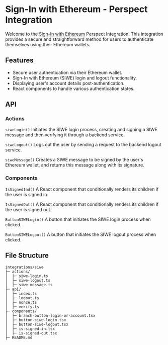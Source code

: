 # Sign-In with Ethereum - Perspect Integration

Welcome to the [Sign-In with Ethereum](https://login.xyz/) Perspect Integration! This integration provides a secure and straightforward method for users to authenticate themselves using their Ethereum wallets.

## Features

- Secure user authentication via their Ethereum wallet.
- Sign-In with Ethereum (SIWE) login and logout functionality.
- Displaying user's account details post-authentication.
- React components to handle various authentication states.

## API

### Actions

`siweLogin()`
Initiates the SIWE login process, creating and signing a SIWE message and then verifying it through a backend service.

`siweLogout()`
Logs out the user by sending a request to the backend logout service.

`siweMessage()`
Creates a SIWE message to be signed by the user's Ethereum wallet, and returns this message along with its signature.

### Components

`IsSignedInd()`
A React component that conditionally renders its children if the user is signed in.

`IsSignedOut()`
A React component that conditionally renders its children if the user is signed out.

`ButtonSIWELogin()`
A button that initiates the SIWE login process when clicked.

`ButtonSIWELogout()`
A button that initiates the SIWE logout process when clicked.

## File Structure

```
integrations/siwe
├─ actions/
│  ├─ siwe-login.ts
│  ├─ siwe-logout.ts
│  ├─ siwe-message.ts
├─ api/
│  ├─ index.ts
│  ├─ logout.ts
│  ├─ nonce.ts
│  ├─ verify.ts
├─ components/
│  ├─ branch-button-login-or-account.tsx
│  ├─ button-siwe-login.tsx
│  ├─ button-siwe-logout.tsx
│  ├─ is-signed-in.tsx
│  ├─ is-signed-out.tsx
├─ README.md
```
